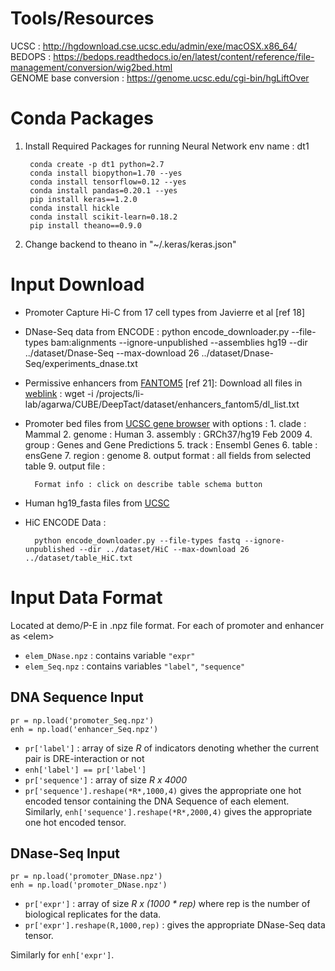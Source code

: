 # Tools/Resources

UCSC : http://hgdownload.cse.ucsc.edu/admin/exe/macOSX.x86_64/  
BEDOPS : https://bedops.readthedocs.io/en/latest/content/reference/file-management/conversion/wig2bed.html  
GENOME base conversion : https://genome.ucsc.edu/cgi-bin/hgLiftOver

# Conda Packages

1. Install Required Packages for running Neural Network
env name : dt1

		conda create -p dt1 python=2.7  
		conda install biopython=1.70 --yes  
		conda install tensorflow=0.12 --yes  
		conda install pandas=0.20.1 --yes  
		pip install keras==1.2.0  
		conda install hickle  
		conda install scikit-learn=0.18.2  
		pip install theano==0.9.0  

2. Change backend to theano in "\~/.keras/keras.json"


# Input Download

- Promoter Capture Hi-C from 17 cell types from Javierre et al [ref 18]

- DNase-Seq data from ENCODE : 
		python encode_downloader.py --file-types bam:alignments --ignore-unpublished --assemblies hg19 --dir ../dataset/Dnase-Seq --max-download 26 ../dataset/Dnase-Seq/experiments_dnase.txt

- Permissive enhancers from [FANTOM5](https://fantom.gsc.riken.jp/5/) [ref 21]: Download all files in [weblink](https://fantom.gsc.riken.jp/5/datafiles/latest/extra/Enhancers/) : 
		wget -i /projects/li-lab/agarwa/CUBE/DeepTact/dataset/enhancers_fantom5/dl_list.txt

- Promoter bed files from [UCSC gene browser](https://genome.ucsc.edu/cgi-bin/hgTables) with options :
		1. clade : Mammal
		2. genome : Human
		3. assembly : GRCh37/hg19 Feb 2009
		4. group : Genes and Gene Predictions
		5. track : Ensembl Genes
		6. table : ensGene
		7. region : genome
		8. output format : all fields from selected table
		9. output file : <filename>

		Format info : click on describe table schema button

- Human hg19_fasta files from [UCSC](https://hgdownload.soe.ucsc.edu/goldenPath/hg19/bigZips/hg19.fa.gz)

- HiC ENCODE Data : 

		python encode_downloader.py --file-types fastq --ignore-unpublished --dir ../dataset/HiC --max-download 26 ../dataset/table_HiC.txt


# Input Data Format

Located at demo/P-E in .npz file format. For each of promoter and enhancer as \<elem\>
- `elem_DNase.npz` : contains variable `"expr"`
- `elem_Seq.npz` : contains variables `"label"`, `"sequence"`


## DNA Sequence Input
	pr = np.load('promoter_Seq.npz')
	enh = np.load('enhancer_Seq.npz')

- `pr['label']` : array of size *R* of indicators denoting whether the current pair is DRE-interaction or not
- `enh['label'] == pr['label']`
- `pr['sequence']` : array of size *R x 4000*
- `pr['sequence'].reshape(*R*,1000,4)` gives the appropriate one hot encoded tensor containing the DNA Sequence of each element. Similarly, `enh['sequence'].reshape(*R*,2000,4)` gives the appropriate one hot encoded tensor.

## DNase-Seq Input

	pr = np.load('promoter_DNase.npz')
	enh = np.load('promoter_DNase.npz')

- `pr['expr']` : array of size *R x (1000 \* rep)* where rep is the number of biological replicates for the data.
- `pr['expr'].reshape(R,1000,rep)` :  gives the appropriate DNase-Seq data tensor. 

Similarly for `enh['expr']`.

